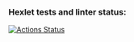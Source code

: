 ### Hexlet tests and linter status:
[![Actions Status](https://github.com/SabirSimerkhanov01/frontend-project-44/actions/workflows/hexlet-check.yml/badge.svg)](https://github.com/SabirSimerkhanov01/frontend-project-44/actions)